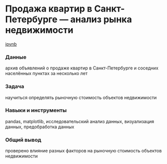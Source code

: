 


# Продажа квартир в Санкт-Петербурге — анализ рынка недвижимости

[ipynb](real_estate_market_analysis.ipynb)

### Данные
архив объявлений о продаже квартир в Санкт-Петербурге и соседних населённых пунктах за несколько лет


### Задача
научиться определять рыночную стоимость объектов недвижимости

### Навыки и инструменты
pandas, matplotlib, исследовательский анализ данных, визуализация данных, предобработка данных

### Общий вывод
проверено влияние разных факторов на рыночную стоимость объектов недвижимости
